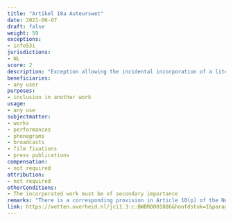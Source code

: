 ```yaml
---
title: "Artikel 18a Auteurswet"
date: 2021-06-07
draft: false
weight: 59
exceptions:
- info53i
jurisdictions:
- NL
score: 2
description: "Exception allowing the incidental incorporation of a literary, scientific or artistic work as a component of secondary importance in another work." 
beneficiaries:
- any user
purposes: 
- inclusion in another work
usage:
- any use
subjectmatter:
- works
- performances
- phonograms
- broadcasts
- film fixations
- press publications
compensation:
- not required
attribution: 
- not required
otherConditions: 
- The incorporated work must be of secondary importance
remarks: "There is a corresponding provision in Article 10(p) of the Neighbouring Rights Act"
link: https://wetten.overheid.nl/jci1.3:c:BWBR0001886&hoofdstuk=I&paragraaf=6&artikel=18
---
```

